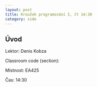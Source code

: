 ```yaml
---
layout: post
title: Kroužek programování I, čt 14:30
category: side
---
```

## Úvod

Lektor: Denis Kobza

Classroom code (section): 

Místnost: EA425

Čas: 14:30
